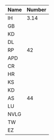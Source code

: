 | Name | Number |
|------|--------|
| IH   | 3.14   |
| GB   |        |
| KD   |        |
| DL   |        |
| RP   | 42     |
| APD  |        |
| CR   |        |
| HR   |        |
| KS   |        |
| KD   |        |
| AS   | 44     |
| LU   |        |
| NVLG |        |
| TW   |        |
| EZ   |        |
